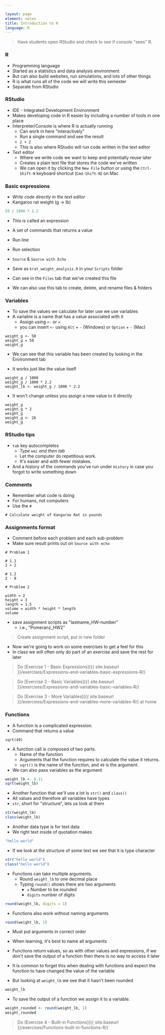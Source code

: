 ```yaml
---

layout: page
element: notes
title: Introduction to R
language: R
---
```



> Have students open RStudio and check to see if console "sees" R.


### R

* Programming language
* Started as a statistics and data analysis environment
* But can also build websites, run simulations, and lots of other things
* R is what runs all of the code we will write this semester
* Separate from RStudio

### RStudio

* IDE - Integrated Development Environment
* Makes developing code in R easier by including a number of tools in one place
* Interpreter/Console is where R is actually running
    * Can work in here "interactively"
    * Run a single command and see the result
    * `2 + 2`
    * This is also where RStudio will run code written in the text editor
* Text editor
    * Where we write code we want to keep and potentially reuse later
    * Creates a plain text file that stores the code we've written
    * We can open it by clicking the `New File` button or using the `Ctrl-Shift-N` keyboard shortcut (`Cmd-Shift-N`) on Mac


### Basic expressions

* _Write code directly in the text editor_
* Kangaroo rat weight (g -> lb)

```R
50 / 1000 * 2.2
```

* This is called an expression
* A set of commands that returns a value

* Run line
* Run selection
* `Source` & `Source with Echo`

* Save as `krat_weight_analysis.R` in your `Scripts` folder
* Can see in the `Files` tab that we've created this file 
* We can also use this tab to create, delete, and rename files & folders

### Variables

* To save the values we calculate for later use we use variables 
* A variable is a name that has a value associated with it
    * Assign using `<-` or `=`
    * you can insert `<-` using `Alt` + `-` (Windows) or `Option` + `-` (Mac)

```
weight_g <- 50
weight_g = 50
weight_g
```

* We can see that this variable has been created by looking in the Environment tab

* It works just like the value itself

```
weight_g / 1000
weight_g / 1000 * 2.2
weight_lb <- weight_g / 1000 * 2.2
```

* It won't change unless you assign a new value to it directly

```
weight_g
weight_g * 2
weight_g
weight_g <- 26
weight_g
```

### RStudio tips

* `tab` key autocompletes
    * _Type `wei` and then tab_
    * Let the computer do repetitious work. 
    * It's easier and with fewer mistakes.
* And a history of the commands you've run under `History` in case you forgot to write something down

### Comments

* Remember what code is doing
* For humans, not computers
* Use the `#`

```
# Calculate weight of Kangaroo Rat in pounds
```

### Assignments format

* Comment before each problem and each sub-problem
* Make sure result prints out on `Source with echo`

```
# Problem 1

# 1.1
2 + 2

# 1.2
2 - 8

# Problem 2

width = 2
height = 3
length = 1.5
volume = width * height * length
volume
```

* save assignment scripts as "lastname_HW-number"
  * i.e., "Pomeranz_HW2"
  
> Create assignment script, put in new folder

* Now we're going to work on some exercises to get a feel for this
* In class we will often only do part of an exercise and save the rest for later

> Do [Exercise 1 - Basic Expressions]({{ site.baseurl }}/exercises/Expressions-and-variables-basic-expressions-R/)

> Do [Exercise 2 - Basic Variables]({{ site.baseurl }}/exercises/Expressions-and-variables-basic-variables-R/)

> Do [Exercise 3 - More Variables]({{ site.baseurl }}/exercises/Expressions-and-variables-more-variables-R/) at home

### Functions

* A function is a complicated expression.
* Command that returns a value

```
sqrt(49)
```

* A function call is composed of two parts.
    * Name of the function
    * Arguments that the function requires to calculate the value it returns.
    * `sqrt()` is the name of the function, and `49` is the argument.
* We can also pass variables as the argument

```r
weight_lb <- 0.11
sqrt(weight_lb)
```

* Another function that we'll use a lot is `str()` and `class()`
* All values and therefore all variables have types
* `str`, short for "structure", lets us look at them

```r
str(weight_lb)
class(weight_lb)
```

* Another data type is for text data
* We right text inside of quotation makes

```r
"hello world"
```

* If we look at the structure of some text we see that it is type character

```r
str("hello world")
class("hello world")
```

* Functions can take multiple arguments.
    * Round `weight_lb` to one decimal place
    * Typing `round()` shows there are two arguments
      * `x` Number to be rounded
      * `digits`  number of digits

```r
round(weight_lb, digits = 1)
```
* Functions also work without naming arguments

```r
round(weight_lb, 1)
```
  * Must put arguments in correct order
  * When learning, it's best to name all arguments

* Functions return values, so as with other values and expressions, if we don't save the output of a function then there is no way to access it later
* It is common to forget this when dealing with functions and expect the
  function to have changed the value of the variable
* But looking at `weight_lb` we see that it hasn't been rounded

```r
weight_lb
```

* To save the output of a function we assign it to a variable.

```r
weight_rounded <- round(weight_lb, 1)
weight_rounded
```


> Do [Exercise 4 - Built-in Functions]({{ site.baseurl }}/exercises/Functions-built-in-functions-R/)